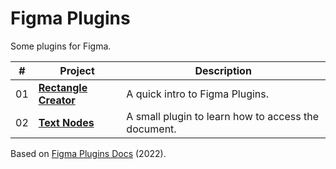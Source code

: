 # Figma Plugins

Some plugins for Figma.

| #   | Project                                       | Description                                         |
| --- | --------------------------------------------- | --------------------------------------------------- |
| 01  | [**Rectangle Creator**](01-rectangle-creator) | A quick intro to Figma Plugins.                     |
| 02  | [**Text Nodes**](02-text-nodes)               | A small plugin to learn how to access the document. |

Based on [Figma Plugins Docs](https://www.figma.com/plugin-docs/) (2022).

